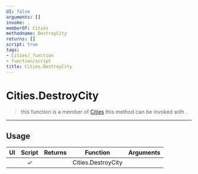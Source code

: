 ```yaml
---
UI: false
arguments: []
invoke: .
memberOf: Cities
methodname: DestroyCity
returns: []
script: true
tags:
- Cities/_function
- function/script
title: Cities.DestroyCity
---
```

# Cities.DestroyCity
> this function is a member of [Cities](civ-6/lua/Cities.md)
> this method can be invoked with `.`
-----
## Usage
|  UI | Script | Returns | Function | Arguments |
|:---:|:------:|-------:|:--------:|:---------|
| |✓||Cities.DestroyCity||

